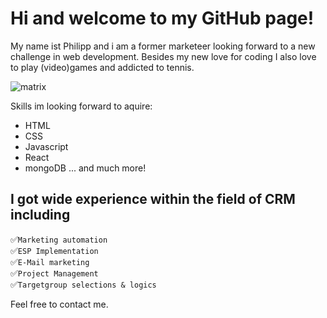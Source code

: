 # Hi and welcome to my GitHub page!

My name ist Philipp and i am a former marketeer looking forward to a new challenge in web development. Besides my new love for coding I also love to play (video)games and addicted to tennis.

![matrix](https://media3.giphy.com/media/A06UFEx8jxEwU/giphy.gif?cid=ecf05e47t5im6ir60nmaiuhd2uax01qr8yurgsw9gvhvqtkx&rid=giphy.gif&ct=g "How i feel while coding")



Skills im looking forward to aquire:
- HTML
- CSS
- Javascript
- React
- mongoDB
... and much more!

## I got wide experience within the field of CRM including


:white_check_mark:`Marketing automation`<br>
:white_check_mark:`ESP Implementation`<br>
:white_check_mark:`E-Mail marketing`<br>
:white_check_mark:`Project Management`<br>
:white_check_mark:`Targetgroup selections & logics`

Feel free to contact me.
